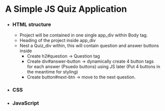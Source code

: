 # A Simple JS Quiz Application

- ### HTML structure
  - Project will be contained in one single app_div within Body tag.
  - Heading of the project inside app_div
  - Nest a Quiz_div within, this will contain question and answer buttons inside
    - Create h2#question -> Question tag
    - Create div#answer-button -> dynamically create 4 button tags
      for each answer (Psuedo buttons) using JS later (Put 4 buttons in the meantime for styling)
    - Create button#next-btn -> move to the next question.
- ### CSS
- ### JavaScript
